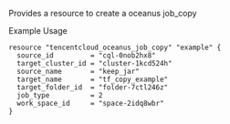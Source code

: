 Provides a resource to create a oceanus job_copy

Example Usage

```hcl
resource "tencentcloud_oceanus_job_copy" "example" {
  source_id         = "cql-0nob2hx8"
  target_cluster_id = "cluster-1kcd524h"
  source_name       = "keep_jar"
  target_name       = "tf_copy_example"
  target_folder_id  = "folder-7ctl246z"
  job_type          = 2
  work_space_id     = "space-2idq8wbr"
}
```